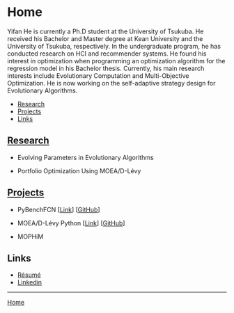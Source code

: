 # Home

Yifan He is currently a Ph.D student at the University of Tsukuba. He received his Bachelor and Master degree at Kean University and the University of Tsukuba, respectively. In the undergraduate program, he has conducted research on HCI and recommender systems. He found his interest in optimization when programming an optimization algorithm for the regression model in his Bachelor thesis. Currently, his main research interests include Evolutionary Computation and Multi-Objective Optimization. He is now working on the self-adaptive strategy design for Evolutionary Algorithms.

- [Research](#research)
- [Projects](#projects)
- [Links](#links)

## [Research](/research/)

- Evolving Parameters in Evolutionary Algorithms

- Portfolio Optimization Using MOEA/D-Lévy

## [Projects](/projects/)

- PyBenchFCN [[Link](/projects/pybenchfcn)] [<a href="https://github.com/Y1fanHE/PyBenchFCN" target="_blank">GitHub</a>]

- MOEA/D-Lévy Python [[Link](/projects/moead-levy-python)] [<a href="https://github.com/Y1fanHE/moead-levy-python" target="_blank">GitHub</a>]

- MOPHiM

## Links

- [Résumé](/about/)
- <a href="https://www.linkedin.com/in/yifan-he-tsukuba" target="_blank">Linkedin</a>

---

[Home](/)
